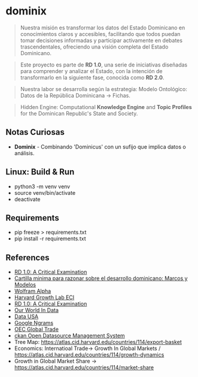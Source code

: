# dominix

> Nuestra misión es transformar los datos del Estado Dominicano en conocimientos claros y accesibles, facilitando que todos puedan tomar decisiones informadas y participar activamente en debates trascendentales, ofreciendo una visión completa del Estado Dominicano.

> Este proyecto es parte de **RD 1.0**, una serie de iniciativas diseñadas para comprender y analizar el Estado, con la intención de transformarlo en la siguiente fase, conocida como **RD 2.0**.

> Nuestra labor se desarrolla según la estrategia: Modelo Ontológico: Datos de la República Dominicana -> Fichas.

> Hidden Engine: Computational **Knowledge Engine** and **Topic Profiles** for the Dominican Republic's State and Society.

## Notas Curiosas

- **Dominix** - Combinando 'Dominicus' con un sufijo que implica datos o análisis.

## Linux: Build & Run

- python3 -m venv venv
- source venv/bin/activate
- deactivate

## Requirements

- pip freeze > requirements.txt
- pip install -r requirements.txt

## References

- [RD 1.0: A Critical Examination](https://fantastic-earl-35c.notion.site/RD-1-0-A-Critical-Examination-e15114746a8f44cda60f2e3402cc14d8)
- [Cartilla minima para razonar sobre el desarrollo dominicano: Marcos y Modelos](https://fantastic-earl-35c.notion.site/Cartilla-minima-para-razonar-sobre-el-desarrollo-dominicano-Marcos-y-Modelos-11b956e8f40e80638c24db128a9a26e3?pvs=74)
- [Wolfram Alpha](https://www.wolframalpha.com/)
- [Harvard Growth Lab ECI](https://atlas.cid.harvard.edu)
- [RD 1.0: A Critical Examination](https://fantastic-earl-35c.notion.site/RD-1-0-A-Critical-Examination-e15114746a8f44cda60f2e3402cc14d8?pvs=4)
- [Our World In Data](https://ourworldindata.org/)
- [Data USA](https://datausa.io/)
- [Google Ngrams](https://books.google.com/ngrams/)
- [OEC Global Trade](https://oec.world/en)
- [ckan Open Datasource Management System](https://ckan.org/)
- Tree Map: https://atlas.cid.harvard.edu/countries/114/export-basket
- Economics: Internatioal Trade->  Growth In Global Markets / https://atlas.cid.harvard.edu/countries/114/growth-dynamics
- Growth in Global Market Share -> https://atlas.cid.harvard.edu/countries/114/market-share

